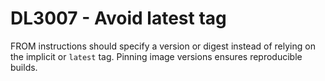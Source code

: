 # DL3007 - Avoid latest tag

FROM instructions should specify a version or digest instead of relying on the implicit or `latest` tag. Pinning image versions ensures reproducible builds.
